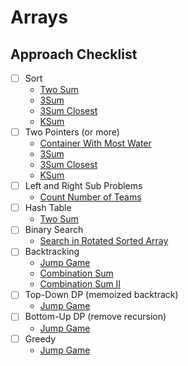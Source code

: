 # Arrays

## Approach Checklist

- [ ] Sort
  - [Two Sum](https://leetcode.com/problems/two-sum/)
  - [3Sum](https://leetcode.com/problems/3sum/)
  - [3Sum Closest](https://leetcode.com/problems/3sum-closest/)
  - [KSum](https://leetcode.com/problems/4sum/)
- [ ] Two Pointers (or more)
  - [Container With Most Water](https://leetcode.com/problems/container-with-most-water)
  - [3Sum](https://leetcode.com/problems/3sum/)
  - [3Sum Closest](https://leetcode.com/problems/3sum-closest/)
  - [KSum](https://leetcode.com/problems/4sum/)
- [ ] Left and Right Sub Problems
  - [Count Number of Teams](https://leetcode.com/problems/count-number-of-teams/)
- [ ] Hash Table
  - [Two Sum](https://leetcode.com/problems/two-sum/)
- [ ] Binary Search
  - [Search in Rotated Sorted Array](https://leetcode.com/problems/search-in-rotated-sorted-array)
- [ ] Backtracking
  - [Jump Game](https://leetcode.com/problems/jump-game/solution/)
  - [Combination Sum](https://leetcode.com/problems/combination-sum/)
  - [Combination Sum II](https://leetcode.com/problems/combination-sum-ii/)
- [ ] Top-Down DP (memoized backtrack)
  - [Jump Game](https://leetcode.com/problems/jump-game/solution/)
- [ ] Bottom-Up DP (remove recursion)
  - [Jump Game](https://leetcode.com/problems/jump-game/solution/)
- [ ] Greedy
  - [Jump Game](https://leetcode.com/problems/jump-game/solution/)
